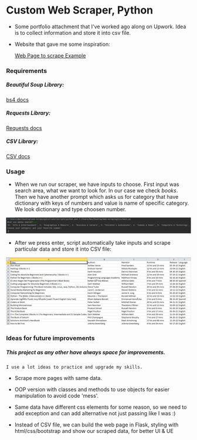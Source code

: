 # Custom Web Scraper, Python

* Some portfolio attachment that I've worked ago along on Upwork. Idea is to collect information 
  and store it into csv file.


* Website that gave me some inspiration:

  [Web Page to scrape Example](https://www.audible.com/)


### Requirements

##### Beautiful Soup Library:

[bs4 docs](https://beautiful-soup-4.readthedocs.io/en/latest/)

##### Requests Library:

[Requests docs](https://requests.readthedocs.io/en/latest/)

##### CSV Library:

[CSV docs](https://docs.python.org/3/library/csv.html)


### Usage

* When we run our scraper, we have inputs to choose. First input was search area, what we want to look for. 
  In our case we check *books*. Then we have another prompt which asks us for category that have dictionary 
  with keys of numbers and value is name of specific category. We look dictionary and type choosen number.
  

![example1](img-examples/img1.jpg)

* After we press enter, script automatically take inputs and scrape particular data and store it into CSV file:


![Example2](img-examples/img2.jpg)


    
### Ideas for future improvements

##### This project as any other have always space for improvements.
    I use a lot ideas to practice and upgrade my skills.
    
* Scrape more pages with same data.
* OOP version with classes and methods to use objects for easier manipulation to avoid code 'mess'.
* Same data have different css elements for some reason, so we need to add exception and can add alternative not just 
  passing like I was :)
  
* Instead of CSV file, we can build the web page in Flask, styling with html/css/bootstrap and show our scraped data,
  for better UI & UE 